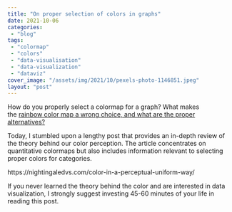 ```yaml
---
title: "On proper selection of colors in graphs"
date: 2021-10-06
categories: 
 - "blog"
tags: 
 - "colormap"
 - "colors"
 - "data-visualisation"
 - "data-visualization"
 - "dataviz"
cover_image: "/assets/img/2021/10/pexels-photo-1146851.jpeg"
layout: "post"
---
```


How do you properly select a colormap for a graph? What makes the [rainbow color map a wrong choice, and what are the proper alternatives?](https://gorelik.net/2020/08/17/what-is-the-biggest-problem-of-the-jet-and-rainbow-color-maps-and-why-is-it-not-as-evil-as-i-thought/)

Today, I stumbled upon a lengthy post that provides an in-depth review of the theory behind our color perception. The article concentrates on quantitative colormaps but also includes information relevant to selecting proper colors for categories. 

<div class=" wp-block-embed is-type-wp-embed is-provider-nightingale wp-block-embed-nightingale">
https://nightingaledvs.com/color-in-a-perceptual-uniform-way/
</div>

If you never learned the theory behind the color and are interested in data visualization, I strongly suggest investing 45-60 minutes of your life in reading this post.
